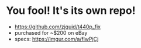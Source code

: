 # You fool! It's its own repo!
* https://github.com/zjquid/t440p_fix
* purchased for ~$200 on eBay
* specs: https://imgur.com/a/flwPjCj

